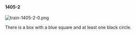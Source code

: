 #### 1405-2
![train-1405-2-0.png](https://github.com/lil-lab/nlvr/raw/master/nlvr/train/images/31/train-1405-2-0.png "train-1405-2-0.png")

There is a box with a blue square and at least one black circle.